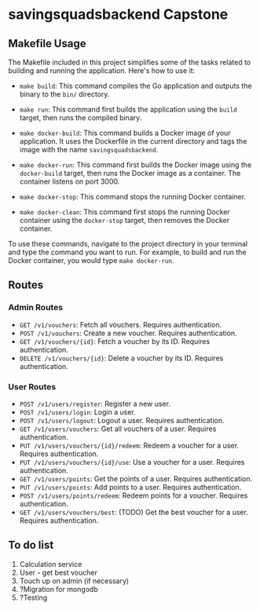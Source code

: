 # savingsquadsbackend Capstone

## Makefile Usage

The Makefile included in this project simplifies some of the tasks related to building and running the application. Here's how to use it:

- `make build`: This command compiles the Go application and outputs the binary to the `bin/` directory.

- `make run`: This command first builds the application using the `build` target, then runs the compiled binary.

- `make docker-build`: This command builds a Docker image of your application. It uses the Dockerfile in the current directory and tags the image with the name `savingsquadsbackend`.

- `make docker-run`: This command first builds the Docker image using the `docker-build` target, then runs the Docker image as a container. The container listens on port 3000.

- `make docker-stop`: This command stops the running Docker container.

- `make docker-clean`: This command first stops the running Docker container using the `docker-stop` target, then removes the Docker container.

To use these commands, navigate to the project directory in your terminal and type the command you want to run. For example, to build and run the Docker container, you would type `make docker-run`.

## Routes

### Admin Routes

- `GET /v1/vouchers`: Fetch all vouchers. Requires authentication.
- `POST /v1/vouchers`: Create a new voucher. Requires authentication.
- `GET /v1/vouchers/{id}`: Fetch a voucher by its ID. Requires authentication.
- `DELETE /v1/vouchers/{id}`: Delete a voucher by its ID. Requires authentication.

### User Routes

- `POST /v1/users/register`: Register a new user.
- `POST /v1/users/login`: Login a user.
- `POST /v1/users/logout`: Logout a user. Requires authentication.
- `GET /v1/users/vouchers`: Get all vouchers of a user. Requires authentication.
- `PUT /v1/users/vouchers/{id}/redeem`: Redeem a voucher for a user. Requires authentication.
- `PUT /v1/users/vouchers/{id}/use`: Use a voucher for a user. Requires authentication.
- `GET /v1/users/points`: Get the points of a user. Requires authentication.
- `PUT /v1/users/points`: Add points to a user. Requires authentication.
- `POST /v1/users/points/redeem`: Redeem points for a voucher. Requires authentication.
- `GET /v1/users/vouchers/best`: (TODO) Get the best voucher for a user. Requires authentication.

## To do list
1. Calculation service
2. User - get best voucher 
3. Touch up on admin (if necessary)
4. ?Migration for mongodb
6. ?Testing